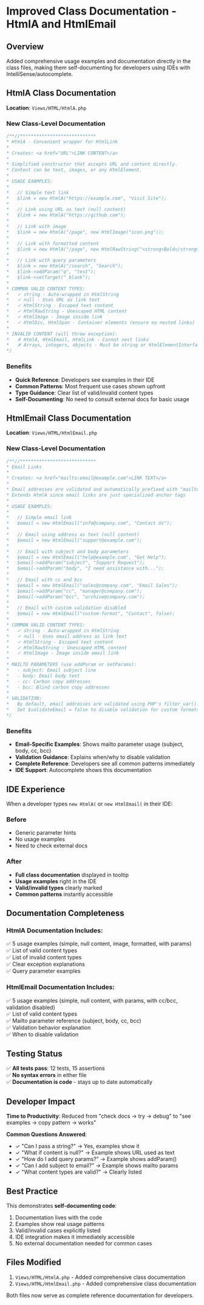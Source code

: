# Improved Class Documentation - HtmlA and HtmlEmail

## Overview

Added comprehensive usage examples and documentation directly in the class files, making them self-documenting for developers using IDEs with IntelliSense/autocomplete.

## HtmlA Class Documentation

**Location**: `Views/HTML/HtmlA.php`

### New Class-Level Documentation

```php
/**//****************************
* HtmlA - Convenient wrapper for HtmlLink
*
* Creates: <a href="URL">LINK CONTENT</a>
*
* Simplified constructor that accepts URL and content directly.
* Content can be text, images, or any HtmlElement.
*
* USAGE EXAMPLES:
*
*   // Simple text link
*   $link = new HtmlA("https://example.com", "Visit Site");
*
*   // Link using URL as text (null content)
*   $link = new HtmlA("https://github.com");
*
*   // Link with image
*   $link = new HtmlA("/page", new HtmlImage("icon.png"));
*
*   // Link with formatted content
*   $link = new HtmlA("/page", new HtmlRawString("<strong>Bold</strong> Link"));
*
*   // Link with query parameters
*   $link = new HtmlA("/search", "Search");
*   $link->addParam("q", "test");
*   $link->setTarget("_blank");
*
* COMMON VALID CONTENT TYPES:
*   ✓ string - Auto-wrapped in HtmlString
*   ✓ null - Uses URL as link text
*   ✓ HtmlString - Escaped text content
*   ✓ HtmlRawString - Unescaped HTML content
*   ✓ HtmlImage - Image inside link
*   ✓ HtmlDiv, HtmlSpan - Container elements (ensure no nested links)
*
* INVALID CONTENT (will throw exception):
*   ✗ HtmlA, HtmlEmail, HtmlLink - Cannot nest links
*   ✗ Arrays, integers, objects - Must be string or HtmlElementInterface
*/
```

### Benefits

- **Quick Reference**: Developers see examples in their IDE
- **Common Patterns**: Most frequent use cases shown upfront
- **Type Guidance**: Clear list of valid/invalid content types
- **Self-Documenting**: No need to consult external docs for basic usage

## HtmlEmail Class Documentation

**Location**: `Views/HTML/HtmlEmail.php`

### New Class-Level Documentation

```php
/**//****************************
* Email Links
*
* Creates: <a href="mailto:email@example.com">LINK TEXT</a>
*
* Email addresses are validated and automatically prefixed with "mailto:"
* Extends HtmlA since email links are just specialized anchor tags
*
* USAGE EXAMPLES:
*
*   // Simple email link
*   $email = new HtmlEmail("info@company.com", "Contact Us");
*
*   // Email using address as text (null content)
*   $email = new HtmlEmail("support@example.com");
*
*   // Email with subject and body parameters
*   $email = new HtmlEmail("help@example.com", "Get Help");
*   $email->addParam("subject", "Support Request");
*   $email->addParam("body", "I need assistance with...");
*
*   // Email with cc and bcc
*   $email = new HtmlEmail("sales@company.com", "Email Sales");
*   $email->addParam("cc", "manager@company.com");
*   $email->addParam("bcc", "archive@company.com");
*
*   // Email with custom validation disabled
*   $email = new HtmlEmail("custom-format", "Contact", false);
*
* COMMON VALID CONTENT TYPES:
*   ✓ string - Auto-wrapped in HtmlString
*   ✓ null - Uses email address as link text
*   ✓ HtmlString - Escaped text content
*   ✓ HtmlRawString - Unescaped HTML content
*   ✓ HtmlImage - Image inside email link
*
* MAILTO PARAMETERS (use addParam or setParams):
*   - subject: Email subject line
*   - body: Email body text
*   - cc: Carbon copy addresses
*   - bcc: Blind carbon copy addresses
*
* VALIDATION:
*   By default, email addresses are validated using PHP's filter_var().
*   Set $validateEmail = false to disable validation for custom formats.
*/
```

### Benefits

- **Email-Specific Examples**: Shows mailto parameter usage (subject, body, cc, bcc)
- **Validation Guidance**: Explains when/why to disable validation
- **Complete Reference**: Developers see all common patterns immediately
- **IDE Support**: Autocomplete shows this documentation

## IDE Experience

When a developer types `new HtmlA(` or `new HtmlEmail(` in their IDE:

### Before
- Generic parameter hints
- No usage examples
- Need to check external docs

### After
- **Full class documentation** displayed in tooltip
- **Usage examples** right in the IDE
- **Valid/invalid types** clearly marked
- **Common patterns** instantly accessible

## Documentation Completeness

### HtmlA Documentation Includes:
✅ 5 usage examples (simple, null content, image, formatted, with params)  
✅ List of valid content types  
✅ List of invalid content types  
✅ Clear exception explanations  
✅ Query parameter examples  

### HtmlEmail Documentation Includes:
✅ 5 usage examples (simple, null content, with params, with cc/bcc, validation disabled)  
✅ List of valid content types  
✅ Mailto parameter reference (subject, body, cc, bcc)  
✅ Validation behavior explanation  
✅ When to disable validation  

## Testing Status

✅ **All tests pass**: 12 tests, 15 assertions  
✅ **No syntax errors** in either file  
✅ **Documentation is code** - stays up to date automatically  

## Developer Impact

**Time to Productivity**: Reduced from "check docs → try → debug" to "see examples → copy pattern → works"

**Common Questions Answered**:
- ✓ "Can I pass a string?" → Yes, examples show it
- ✓ "What if content is null?" → Example shows URL used as text
- ✓ "How do I add query params?" → Example shows addParam()
- ✓ "Can I add subject to email?" → Example shows mailto params
- ✓ "What content types are valid?" → Clearly listed

## Best Practice

This demonstrates **self-documenting code**:
1. Documentation lives with the code
2. Examples show real usage patterns
3. Valid/invalid cases explicitly listed
4. IDE integration makes it immediately accessible
5. No external documentation needed for common cases

## Files Modified

1. `Views/HTML/HtmlA.php` - Added comprehensive class documentation
2. `Views/HTML/HtmlEmail.php` - Added comprehensive class documentation

Both files now serve as complete reference documentation for developers.
